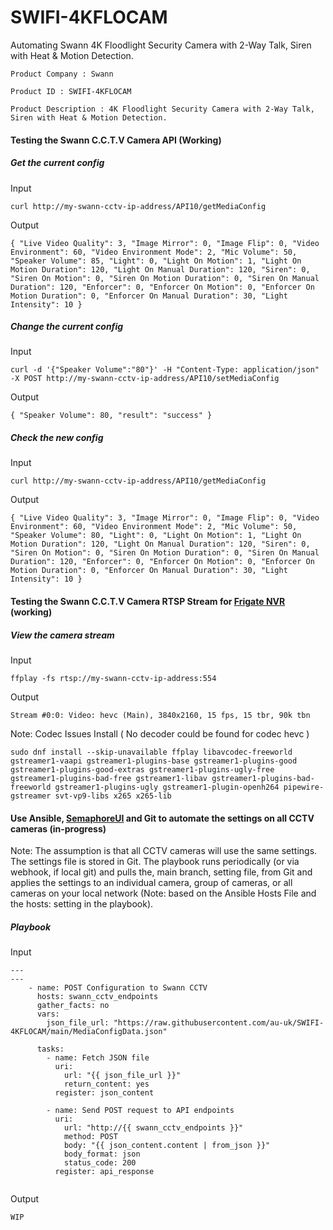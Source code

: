 # SWIFI-4KFLOCAM
 Automating Swann 4K Floodlight Security Camera with 2-Way Talk, Siren with Heat &amp; Motion Detection.

    Product Company : Swann

    Product ID : SWIFI-4KFLOCAM

    Product Description : 4K Floodlight Security Camera with 2-Way Talk, Siren with Heat & Motion Detection.

#### Testing the Swann C.C.T.V Camera API (Working)

##### Get the current config

Input
```
curl http://my-swann-cctv-ip-address/API10/getMediaConfig
```

Output
```
{ "Live Video Quality": 3, "Image Mirror": 0, "Image Flip": 0, "Video Environment": 60, "Video Environment Mode": 2, "Mic Volume": 50, "Speaker Volume": 85, "Light": 0, "Light On Motion": 1, "Light On Motion Duration": 120, "Light On Manual Duration": 120, "Siren": 0, "Siren On Motion": 0, "Siren On Motion Duration": 0, "Siren On Manual Duration": 120, "Enforcer": 0, "Enforcer On Motion": 0, "Enforcer On Motion Duration": 0, "Enforcer On Manual Duration": 30, "Light Intensity": 10 }
```

##### Change the current config

Input
```
curl -d '{"Speaker Volume":"80"}' -H "Content-Type: application/json" -X POST http://my-swann-cctv-ip-address/API10/setMediaConfig
```

Output
```
{ "Speaker Volume": 80, "result": "success" }
```

##### Check the new config

Input
```
curl http://my-swann-cctv-ip-address/API10/getMediaConfig
```

Output
```
{ "Live Video Quality": 3, "Image Mirror": 0, "Image Flip": 0, "Video Environment": 60, "Video Environment Mode": 2, "Mic Volume": 50, "Speaker Volume": 80, "Light": 0, "Light On Motion": 1, "Light On Motion Duration": 120, "Light On Manual Duration": 120, "Siren": 0, "Siren On Motion": 0, "Siren On Motion Duration": 0, "Siren On Manual Duration": 120, "Enforcer": 0, "Enforcer On Motion": 0, "Enforcer On Motion Duration": 0, "Enforcer On Manual Duration": 30, "Light Intensity": 10 }
```

#### Testing the Swann C.C.T.V Camera RTSP Stream for [Frigate NVR](https://github.com/blakeblackshear/frigate) (working)

##### View the camera stream

Input
```
ffplay -fs rtsp://my-swann-cctv-ip-address:554
```

Output
```
Stream #0:0: Video: hevc (Main), 3840x2160, 15 fps, 15 tbr, 90k tbn
```

Note: Codec Issues Install ( No decoder could be found for codec hevc )

```
sudo dnf install --skip-unavailable ffplay libavcodec-freeworld gstreamer1-vaapi gstreamer1-plugins-base gstreamer1-plugins-good gstreamer1-plugins-good-extras gstreamer1-plugins-ugly-free gstreamer1-plugins-bad-free gstreamer1-libav gstreamer1-plugins-bad-freeworld gstreamer1-plugins-ugly gstreamer1-plugin-openh264 pipewire-gstreamer svt-vp9-libs x265 x265-lib

```

#### Use Ansible, [SemaphoreUI](https://github.com/semaphoreui/semaphore) and Git to automate the settings on all CCTV cameras (in-progress)

Note: The assumption is that all CCTV cameras will use the same settings. The settings file is stored in Git. The playbook runs periodically (or via webhook, if local git) and pulls the, main branch, setting file, from Git and applies the settings to an individual camera, group of cameras, or all cameras on your local network (Note: based on the Ansible Hosts File and the hosts: setting in the playbook).

##### Playbook

Input

```
---
---
    - name: POST Configuration to Swann CCTV
      hosts: swann_cctv_endpoints
      gather_facts: no
      vars:
        json_file_url: "https://raw.githubusercontent.com/au-uk/SWIFI-4KFLOCAM/main/MediaConfigData.json"
    
      tasks:
        - name: Fetch JSON file
          uri:
            url: "{{ json_file_url }}"
            return_content: yes
          register: json_content
    
        - name: Send POST request to API endpoints
          uri:
            url: "http://{{ swann_cctv_endpoints }}"
            method: POST
            body: "{{ json_content.content | from_json }}"
            body_format: json
            status_code: 200
          register: api_response
        
```

Output

```
WIP
```